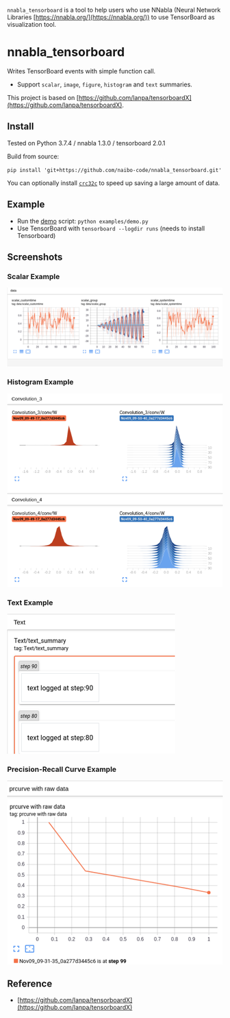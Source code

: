 `nnabla_tensorboard` is a tool to help users who use NNabla (Neural Network Libraries [https://nnabla.org/](https://nnabla.org/)) to use TensorBoard as visualization tool.

# nnabla_tensorboard

Writes TensorBoard events with simple function call.

* Support `scalar`, `image`, `figure`, `histogram` and `text` summaries.

This project is based on [https://github.com/lanpa/tensorboardX](https://github.com/lanpa/tensorboardX).

## Install

Tested on Python 3.7.4 / nnabla 1.3.0 / tensorboard 2.0.1

Build from source:

`pip install 'git+https://github.com/naibo-code/nnabla_tensorboard.git'`


You can optionally install [`crc32c`](https://github.com/ICRAR/crc32c) to speed up saving a large amount of data.


## Example

* Run the [demo](examples/demo.py) script: `python examples/demo.py`
* Use TensorBoard with `tensorboard --logdir runs`  (needs to install Tensorboard)

## Screenshots

### Scalar Example

![graph](screenshots/scalar.png)

### Histogram Example

![graph](screenshots/histogram.png)

### Text Example

![graph](screenshots/text.png)

### Precision-Recall Curve Example

![graph](screenshots/pr_curve.png)

## Reference

* [https://github.com/lanpa/tensorboardX](https://github.com/lanpa/tensorboardX)
